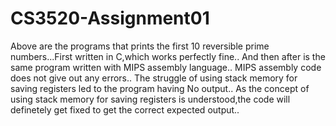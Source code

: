 # CS3520-Assignment01
Above are the programs that prints the first 10 reversible prime numbers...First written in C,which works perfectly fine..
And then after is the same program written with MIPS assembly language..
MIPS assembly code does not give out any errors..
The struggle of using stack memory for saving registers led to the program having No output..
As the concept of using stack memory for saving registers is understood,the code will definetely get fixed to get the correct expected output..
